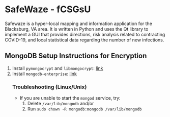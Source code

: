 # SafeWaze - fCSGsU
Safewaze is a hyper-local mapping and information application for the Blacksburg, VA area. It is written in Python and uses the Qt library to implement a GUI that provides directions, risk analysis related to contracting COVID-19, and local statistical data regarding the number of new infections.

## MongoDB Setup Instructions for Encryption
1. Install `pymongocrypt` and `libmongocrypt`: [link](https://pypi.org/project/pymongocrypt/)
2. Install `mongodb-enterprise`: [link](https://docs.mongodb.com/manual/tutorial/install-mongodb-enterprise-on-ubuntu/#install-mongodb-enterprise-edition-on-ubuntu)
    ### Troubleshooting (Linux/Unix)
    * If you are unable to start the `mongod` service, try:
        1. Delete `/var/lib/mongodb` and/or
        2. Run `sudo chown -R mongodb:mongodb /var/lib/mongodb`
